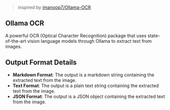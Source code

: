 > inspired by [imanoop7/Ollama-OCR](https://github.com/imanoop7/Ollama-OCR)

## Ollama OCR

A powerful OCR (Optical Character Recognition) package that uses state-of-the-art vision language models through Ollama to extract text from images.

## Output Format Details

- **Markdown Format**: The output is a markdown string containing the extracted text from the image.
- **Text Format**: The output is a plain text string containing the extracted text from the image.
- **JSON Format**: The output is a JSON object containing the extracted text from the image.
